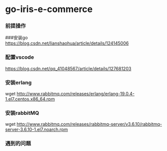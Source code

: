 # go-iris-e-commerce

### 前提操作
###安装go  
https://blog.csdn.net/lianshaohua/article/details/124145006
### 配置vscode
https://blog.csdn.net/qq_41048567/article/details/127681203

### 安装erlang
wget http://www.rabbitmq.com/releases/erlang/erlang-19.0.4-1.el7.centos.x86_64.rpm

### 安装rabbitMQ
wget http://www.rabbitmq.com/releases/rabbitmq-server/v3.6.10/rabbitmq-server-3.6.10-1.el7.noarch.rpm

### 遇到的问题



